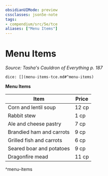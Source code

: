 ```yaml
---
obsidianUIMode: preview
cssclasses: json5e-note
tags:
- compendium/src/5e/tce
aliases: ["Menu Items"]
---
```

# Menu Items
*Source: Tasha's Cauldron of Everything p. 187* 

`dice: [](menu-items-tce.md#^menu-items)`

**Menu Items**

| Item | Price |
|------|-------|
| Corn and lentil soup | 12 cp |
| Rabbit stew | 1 cp |
| Ale and cheese pastry | 7 cp |
| Brandied ham and carrots | 9 cp |
| Grilled fish and carrots | 6 cp |
| Seared boar and potatoes | 9 cp |
| Dragonfire mead | 11 cp |
^menu-items
